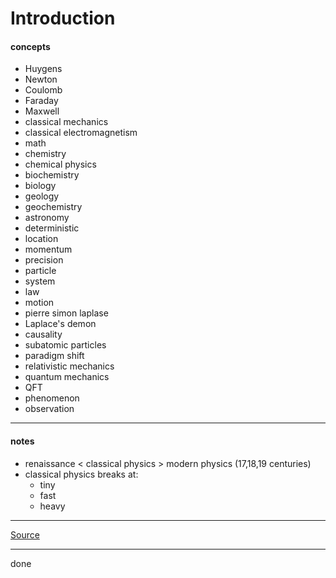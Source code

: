 # Introduction

#### concepts

- Huygens
- Newton
- Coulomb
- Faraday
- Maxwell
- classical mechanics
- classical electromagnetism
- math
- chemistry
- chemical physics
- biochemistry
- biology
- geology
- geochemistry
- astronomy
- deterministic
- location
- momentum
- precision
- particle
- system
- law
- motion
- pierre simon laplase
- Laplace's demon
- causality
- subatomic particles
- paradigm shift
- relativistic mechanics
- quantum mechanics
- QFT
- phenomenon
- observation

***

#### notes

- renaissance < classical physics > modern physics (17,18,19 centuries)
- classical physics breaks at:
    - tiny
    - fast
    - heavy

***

[Source](https://youtu.be/H0m97YJavH4)

***

done